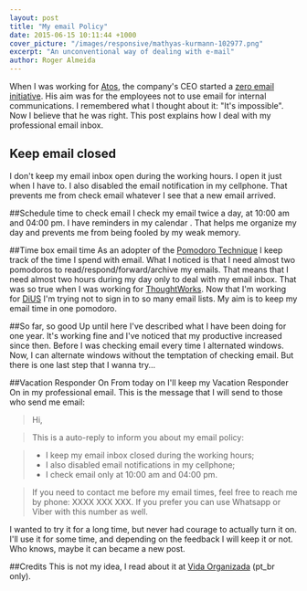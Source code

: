 ```yaml
---
layout: post
title: "My email Policy"
date: 2015-06-15 10:11:44 +1000
cover_picture: "/images/responsive/mathyas-kurmann-102977.png"
excerpt: "An unconventional way of dealing with e-mail"
author: Roger Almeida
---
```


When I was working for [Atos](http://www.atos.net), the company's CEO started a [zero email initiative](http://atos.net/en-us/home/we-are/zero-email.html). His aim was for the employees not to use email for internal communications. I remembered what I thought about it: "It's impossible".
Now I believe that he was right.
This post explains how I deal with my professional email inbox.

## Keep email closed

I don't keep my email inbox open during the working hours. I open it just when I have to. I also disabled the email notification in my cellphone. That prevents me from check email whatever I see that a new email arrived.

##Schedule time to check email
I check my email twice a day, at 10:00 am and 04:00 pm. I have reminders in my calendar . That helps me organize my day and prevents me from being fooled by my weak memory.

##Time box email time
As an adopter of the [Pomodoro Technique](http://pomodorotechnique.com/) I keep track of the time I spend with email. What I noticed is that I need almost two pomodoros  to read/respond/forward/archive my emails. That means that I need almost two hours during my day only to deal with my email inbox.  That was so true when I was working for [ThoughtWorks](http://www.thoughtworks.com/). Now that I'm working for [DiUS](http://dius.com.au/) I'm trying not to sign in to so many email lists. My aim is to keep my email time in one pomodoro.

##So far, so good
Up until here I've described what I have been doing for one year. It's working fine and I've noticed that my productive increased since then. Before I was checking email every time I alternated windows. Now, I can alternate windows without the temptation of checking email. But there is one last step that  I wanna try...

##Vacation Responder On
From today on I'll keep my Vacation Responder On in my professional email. This is the message that I will send to those who send me email:

>Hi,

>This is a auto-reply to inform you about my email policy:

> * I keep my email inbox closed during the working hours;  
> * I also disabled email notifications in my cellphone;
> * I check email only at 10:00 am and 04:00 pm.

> If you need to contact me before my email times, feel free to reach me by phone: XXXX XXX XXX. If you prefer you can use Whatsapp or Viber with this number as well.

I wanted to try it for a long time, but never had courage to actually turn it on. I'll use it for some time, and depending on the feedback I will keep it or not. Who knows, maybe it can became a new post.

##Credits
This is not my idea, I read about it at [Vida Organizada](http://vidaorganizada.com/comece/dicas/2-dicas-incriveis-de-produtividade-que-mudaram-minha-vida/) (pt_br only).
